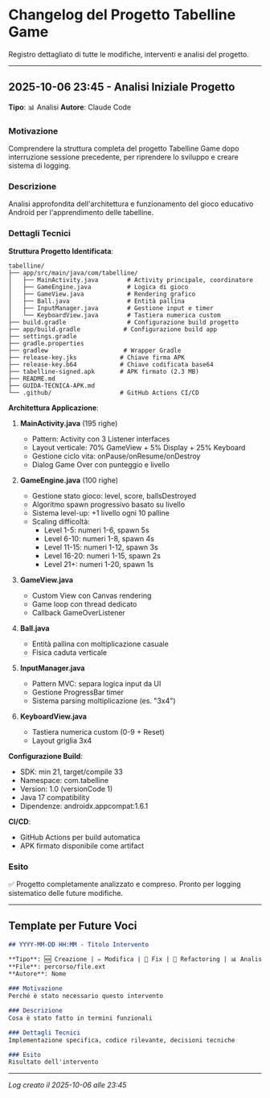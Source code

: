 # Changelog del Progetto Tabelline Game

Registro dettagliato di tutte le modifiche, interventi e analisi del progetto.

---

## 2025-10-06 23:45 - Analisi Iniziale Progetto

**Tipo**: 📊 Analisi
**Autore**: Claude Code

### Motivazione
Comprendere la struttura completa del progetto Tabelline Game dopo interruzione sessione precedente, per riprendere lo sviluppo e creare sistema di logging.

### Descrizione
Analisi approfondita dell'architettura e funzionamento del gioco educativo Android per l'apprendimento delle tabelline.

### Dettagli Tecnici

**Struttura Progetto Identificata**:
```
tabelline/
├── app/src/main/java/com/tabelline/
│   ├── MainActivity.java        # Activity principale, coordinatore
│   ├── GameEngine.java          # Logica di gioco
│   ├── GameView.java            # Rendering grafico
│   ├── Ball.java                # Entità pallina
│   ├── InputManager.java        # Gestione input e timer
│   └── KeyboardView.java        # Tastiera numerica custom
├── build.gradle                 # Configurazione build progetto
├── app/build.gradle            # Configurazione build app
├── settings.gradle
├── gradle.properties
├── gradlew                     # Wrapper Gradle
├── release-key.jks            # Chiave firma APK
├── release-key.b64            # Chiave codificata base64
├── tabelline-signed.apk       # APK firmato (2.3 MB)
├── README.md
├── GUIDA-TECNICA-APK.md
└── .github/                   # GitHub Actions CI/CD
```

**Architettura Applicazione**:

1. **MainActivity.java** (195 righe)
   - Pattern: Activity con 3 Listener interfaces
   - Layout verticale: 70% GameView + 5% Display + 25% Keyboard
   - Gestione ciclo vita: onPause/onResume/onDestroy
   - Dialog Game Over con punteggio e livello

2. **GameEngine.java** (100 righe)
   - Gestione stato gioco: level, score, ballsDestroyed
   - Algoritmo spawn progressivo basato su livello
   - Sistema level-up: +1 livello ogni 10 palline
   - Scaling difficoltà:
     * Level 1-5: numeri 1-6, spawn 5s
     * Level 6-10: numeri 1-8, spawn 4s
     * Level 11-15: numeri 1-12, spawn 3s
     * Level 16-20: numeri 1-15, spawn 2s
     * Level 21+: numeri 1-20, spawn 1s

3. **GameView.java**
   - Custom View con Canvas rendering
   - Game loop con thread dedicato
   - Callback GameOverListener

4. **Ball.java**
   - Entità pallina con moltiplicazione casuale
   - Fisica caduta verticale

5. **InputManager.java**
   - Pattern MVC: separa logica input da UI
   - Gestione ProgressBar timer
   - Sistema parsing moltiplicazione (es. "3x4")

6. **KeyboardView.java**
   - Tastiera numerica custom (0-9 + Reset)
   - Layout griglia 3x4

**Configurazione Build**:
- SDK: min 21, target/compile 33
- Namespace: com.tabelline
- Version: 1.0 (versionCode 1)
- Java 17 compatibility
- Dipendenze: androidx.appcompat:1.6.1

**CI/CD**:
- GitHub Actions per build automatica
- APK firmato disponibile come artifact

### Esito
✅ Progetto completamente analizzato e compreso. Pronto per logging sistematico delle future modifiche.

---

## Template per Future Voci

```markdown
## YYYY-MM-DD HH:MM - Titolo Intervento

**Tipo**: 🆕 Creazione | ✏️ Modifica | 🐛 Fix | 🔧 Refactoring | 📊 Analisi | 🚀 Deploy
**File**: percorso/file.ext
**Autore**: Nome

### Motivazione
Perché è stato necessario questo intervento

### Descrizione
Cosa è stato fatto in termini funzionali

### Dettagli Tecnici
Implementazione specifica, codice rilevante, decisioni tecniche

### Esito
Risultato dell'intervento
```

---

*Log creato il 2025-10-06 alle 23:45*
